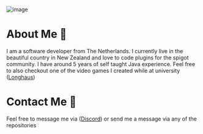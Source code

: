 ![image](https://i.imgur.com/hkbbsfl.gif)
# About Me 🌲
I am a software developer from The Netherlands. I currently live in the beautiful country in New Zealand and love to code plugins for the spigot community. I have around 5 years of self taught Java experience. Feel free to also checkout one of the video games I created while at university ([Longhaus](https://gendlygames.itch.io/longhaus))

# Contact Me 🌳
Feel free to message me via ([Discord](HuskyDreaming#0001)) or send me a message via any of the repositories
